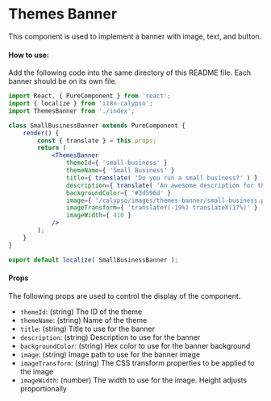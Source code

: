 Themes Banner
=============

This component is used to implement a banner with image, text, and button.

#### How to use:

Add the following code into the same directory of this README file. Each banner should be on its own file.

```jsx
import React, { PureComponent } from 'react';
import { localize } from 'i18n-calypso';
import ThemesBanner from './index';

class SmallBusinessBanner extends PureComponent {
	render() {
		const { translate } = this.props;
		return (
			<ThemesBanner
				themeId={ 'small-business' }
				themeName={ 'Small Business' }
				title={ translate( 'Do you run a small business?' ) }
				description={ translate( 'An awesome description for this theme' ) }
				backgroundColor={ '#3d596d' }
				image={ '/calypso/images/themes-banner/small-business.png' }
				imageTransform={ 'translateY(-19%) translateX(17%)' }
				imageWidth={ 410 }
			/>
		);
	}
}

export default localize( SmallBusinessBanner );
```

#### Props

The following props are used to control the display of the component.

* `themeId`: (string) The ID of the theme
* `themeName`: (string) Name of the theme
* `title`: (string) Title to use for the banner
* `description`: (string) Description to use for the banner
* `backgroundColor`: (string) Hex color to use for the banner background
* `image`: (string) Image path to use for the banner image
* `imageTransform`: (string) The CSS transform properties to be applied to the image
* `imageWidth`: (number) The width to use for the image. Height adjusts proportionally
